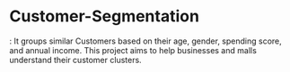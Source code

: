# Customer-Segmentation
: It groups similar Customers based on their age, gender, spending score, and annual income. This project aims to help businesses and malls understand their customer clusters.
